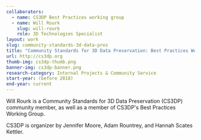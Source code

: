 ```yaml
---
collaborators: 
  - name: CS3DP Best Practices working group
  - name: Will Rourk
    slug: will-rourk
    role: 3D Technologies Specialist
layout: work
slug: community-standards-3d-data-pres
title: "Community Standards for 3D Data Preservation: Best Practices Working Group"
url: http://cs3dp.org
thumb-img: cs3dp-thumb.png
banner-img: cs3dp-banner.png
research-category: Internal Projects & Community Service
start-year: (before 2018)
end-year: current
---
```

Will Rourk is a Community Standards for 3D Data Preservation (CS3DP) community member, as well as a member of CS3DP's Best Practices Working Group.

CS3DP is organizer by Jennifer Moore, Adam Rountrey, and Hannah Scates Kettler.
